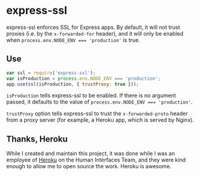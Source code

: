 # express-ssl

express-ssl enforces SSL for Express apps. By default, it will not trust proxies
(i.e. by the `x-forwarded-for` header), and it will only be enabled when
`process.env.NODE_ENV === 'production'` is true.

## Use

```javascript
var ssl = require('express-ssl');
var isProduction = process.env.NODE_ENV === 'production';
app.use(ssl(isProduction, { trustProxy: true }));
```

`isProduction` tells express-ssl to be enabled. If there is no argument passed,
it defaults to the value of `process.env.NODE_ENV === 'production'`.

`trustProxy` option tells express-ssl to trust the `x-forwarded-proto` header
from a proxy server (for example, a Heroku app, which is served by Nginx).

## Thanks, Heroku

While I created and maintain this project, it was done while I was an employee
of [Heroku][heroku] on the Human Interfaces Team, and they were kind enough to
allow me to open source the work. Heroku is awesome.

[heroku]: https://www.heroku.com/home
